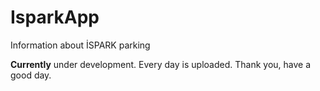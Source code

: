 # IsparkApp
 Information about İSPARK parking


**Currently** under development. Every day is uploaded. Thank you, have a good day.
